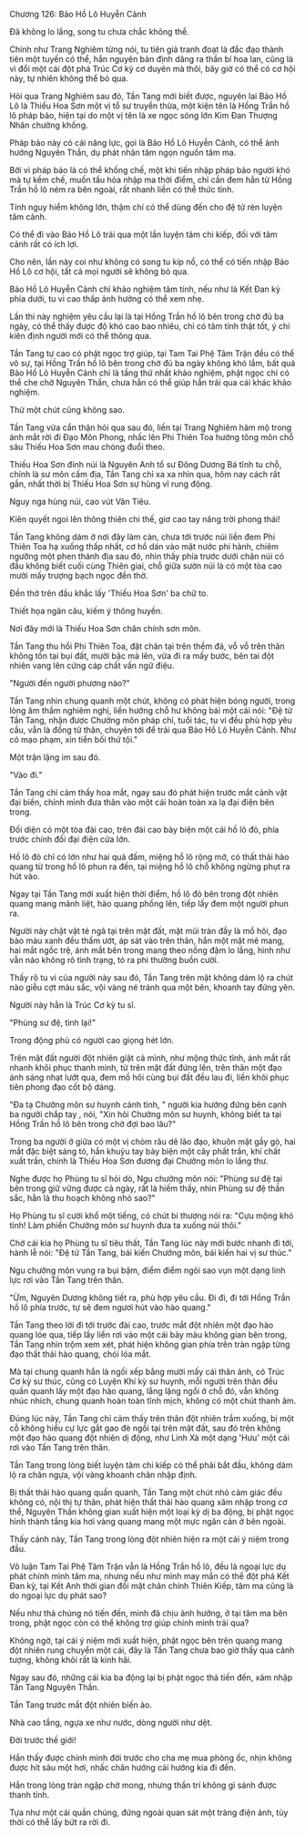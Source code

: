 




Chương 126: Bảo Hồ Lô Huyễn Cảnh


Đã không lo lắng, song tu chưa chắc không thể.

Chính như Trang Nghiêm từng nói, tu tiên giả tranh đoạt là đắc đạo thành tiên một tuyến có thể, hắn nguyên bản định dâng ra thần bí hoa lan, cũng là vì đổi một cái đột phá Trúc Cơ kỳ cơ duyên mà thôi, bây giờ có thể có cơ hội này, tự nhiên không thể bỏ qua.

Hỏi qua Trang Nghiêm sau đó, Tần Tang mới biết được, nguyên lai Bảo Hồ Lô là Thiếu Hoa Sơn một vị tổ sư truyền thừa, một kiện tên là Hồng Trần hồ lô pháp bảo, hiện tại do một vị tên là xe ngọc sóng lớn Kim Đan Thượng Nhân chưởng khống.

Pháp bảo này có cái năng lực, gọi là Bảo Hồ Lô Huyễn Cảnh, có thể ảnh hưởng Nguyên Thần, dụ phát nhân tâm ngọn nguồn tâm ma.

Bởi vì pháp bảo là có thể khống chế, một khi tiến nhập pháp bảo người khó mà tự kềm chế, muốn tẩu hỏa nhập ma thời điểm, chỉ cần đem hắn từ Hồng Trần hồ lô ném ra bên ngoài, rất nhanh liền có thể thức tỉnh.

Tính nguy hiểm không lớn, thậm chí có thể dùng đến cho đệ tử rèn luyện tâm cảnh.

Có thể đi vào Bảo Hồ Lô trải qua một lần luyện tâm chi kiếp, đối với tâm cảnh rất có ích lợi.

Cho nên, lần này coi như không có song tu kíp nổ, có thể có tiến nhập Bảo Hồ Lô cơ hội, tất cả mọi người sẽ không bỏ qua.

Bảo Hồ Lô Huyễn Cảnh chỉ khảo nghiệm tâm tính, nếu như là Kết Đan kỳ phía dưới, tu vi cao thấp ảnh hưởng có thể xem nhẹ.

Lần thi này nghiệm yêu cầu lại là tại Hồng Trần hồ lô bên trong chờ đủ ba ngày, có thể thấy được độ khó cao bao nhiêu, chỉ có tâm tính thật tốt, ý chí kiên định người mới có thể thông qua.

Tần Tang tự cao có phật ngọc trợ giúp, tại Tam Tai Phệ Tâm Trận đều có thể vô sự, tại Hồng Trần hồ lô bên trong chờ đủ ba ngày không khó lắm, bất quá Bảo Hồ Lô Huyễn Cảnh chỉ là tầng thứ nhất khảo nghiệm, phật ngọc chỉ có thể che chở Nguyên Thần, chưa hẳn có thể giúp hắn trải qua cái khác khảo nghiệm.

Thử một chút cũng không sao.

Tần Tang vừa cẩn thận hỏi qua sau đó, liền tại Trang Nghiêm hâm mộ trong ánh mắt rời đi Đạo Môn Phong, nhấc lên Phi Thiên Toa hướng tông môn chỗ sâu Thiếu Hoa Sơn mau chóng đuổi theo.

Thiếu Hoa Sơn đỉnh núi là Nguyên Anh tổ sư Đông Dương Bá tĩnh tu chỗ, chính là sư môn cấm địa, Tần Tang chỉ xa xa nhìn qua, hôm nay cách rất gần, nhất thời bị Thiếu Hoa Sơn sự hùng vĩ rung động.

Nguy nga hùng núi, cao vút Vân Tiêu.

Kiên quyết ngoi lên thông thiên chi thế, giơ cao tay nâng trời phong thái!

Tần Tang không dám ở nơi đây làm càn, chưa tới trước núi liền đem Phi Thiên Toa hạ xuống thấp nhất, cơ hồ dán vào mặt nước phi hành, chiêm ngưỡng một phen thánh địa sau đó, nhìn thấy phía trước dưới chân núi có đầu không biết cuối cùng Thiên giai, chỗ giữa sườn núi là có một tòa cao mười mấy trượng bạch ngọc đền thờ.

Đền thờ trên đầu khắc lấy 'Thiếu Hoa Sơn' ba chữ to.

Thiết họa ngân câu, kiếm ý thông huyền.

Nơi đây mới là Thiếu Hoa Sơn chân chính sơn môn.

Tần Tang thu hồi Phi Thiên Toa, đặt chân tại trên thềm đá, vỗ vỗ trên thân không tồn tại bụi đất, mười bậc mà lên, vừa đi ra mấy bước, bên tai đột nhiên vang lên cứng cáp chất vấn ngữ điệu.

"Người đến người phương nào?"

Tần Tang nhìn chung quanh một chút, không có phát hiện bóng người, trong lòng âm thầm nghiêm nghị, liền hướng chỗ hư không bái một cái nói: "Đệ tử Tần Tang, nhận được Chưởng môn pháp chỉ, tuổi tác, tu vi đều phù hợp yêu cầu, vẫn là đồng tử thân, chuyên tới để trải qua Bảo Hồ Lô Huyễn Cảnh. Như có mạo phạm, xin tiền bối thứ tội."

Một trận lặng im sau đó.

"Vào đi."

Tần Tang chỉ cảm thấy hoa mắt, ngay sau đó phát hiện trước mắt cảnh vật đại biến, chính mình đưa thân vào một cái hoàn toàn xa lạ đại điện bên trong.

Đối diện có một tòa đài cao, trên đài cao bày biện một cái hồ lô đỏ, phía trước chính đối đại điện cửa lớn.

Hồ lô đỏ chỉ có lớn như hai quả đấm, miệng hồ lô rộng mở, có thất thải hào quang từ trong hồ lô phun ra đến, tại miệng hồ lô chỗ không ngừng phụt ra hút vào.

Ngay tại Tần Tang mới xuất hiện thời điểm, hồ lô đỏ bên trong đột nhiên quang mang mãnh liệt, hào quang phồng lên, tiếp lấy đem một người phun ra.

Người này chật vật té ngã tại trên mặt đất, mặt mũi tràn đầy là mồ hôi, đạo bào màu xanh đều thấm ướt, áp sát vào trên thân, hắn một mặt mê mang, hai mắt ngốc trệ, ánh mắt bên trong mang theo nồng đậm lo lắng, hình như vẫn náo không rõ tình trạng, tỏ ra phi thường buồn cười.

Thấy rõ tu vi của người này sau đó, Tần Tang trên mặt không dám lộ ra chút nào giễu cợt màu sắc, vội vàng né tránh qua một bên, khoanh tay đứng yên.

Người này hẳn là Trúc Cơ kỳ tu sĩ.

"Phùng sư đệ, tỉnh lại!"

Trong động phủ có người cao giọng hét lớn.

Trên mặt đất người đột nhiên giật cả mình, như mộng thức tỉnh, ánh mắt rất nhanh khôi phục thanh minh, từ trên mặt đất đứng lên, trên thân một đạo ánh sáng nhạt lướt qua, đem mồ hôi cùng bụi đất đều lau đi, liền khôi phục tiên phong đạo cốt bộ dáng.

"Đa tạ Chưởng môn sư huynh cảnh tỉnh, " người kia hướng đứng bên cạnh ba người chắp tay , nói, "Xin hỏi Chưởng môn sư huynh, không biết ta tại Hồng Trần hồ lô bên trong chờ đợi bao lâu?"

Trong ba người ở giữa có một vị chòm râu dê lão đạo, khuôn mặt gầy gò, hai mắt đặc biệt sáng tỏ, hắn khuỷu tay bày biện một cây phất trần, khí chất xuất trần, chính là Thiếu Hoa Sơn đương đại Chưởng môn lo lắng thư.

Nghe được họ Phùng tu sĩ hỏi dò, Ngu chưởng môn nói: "Phùng sư đệ tại bên trong giữ vững được cả ngày, rất là hiếm thấy, nhìn Phùng sư đệ thần sắc, hẳn là thu hoạch không nhỏ sao?"

Họ Phùng tu sĩ cười khổ một tiếng, có chút bi thương nói ra: "Cựu mộng khó tỉnh! Làm phiền Chưởng môn sư huynh đưa ta xuống núi thôi."

Chờ cái kia họ Phùng tu sĩ tiêu thất, Tần Tang lúc này mới bước nhanh đi tới, hành lễ nói: "Đệ tử Tần Tang, bái kiến Chưởng môn, bái kiến hai vị sư thúc."

Ngu chưởng môn vung ra bụi bặm, điểm điểm ngôi sao vụn một dạng linh lực rơi vào Tần Tang trên thân.

"Ừm, Nguyên Dương không tiết ra, phù hợp yêu cầu. Đi đi, đi tới Hồng Trần hồ lô phía trước, tự sẽ đem ngươi hút vào hào quang."

Tần Tang theo lời đi tới trước đài cao, trước mắt đột nhiên một đạo hào quang lóe qua, tiếp lấy liền rơi vào một cái bảy màu không gian bên trong, Tần Tang nhìn trộm xem xét, phát hiện không gian phía trên tràn ngập từng đạo thất thải hào quang, chói lóa mắt.

Mà tại chung quanh hắn là ngồi xếp bằng mười mấy cái thân ảnh, có Trúc Cơ kỳ sư thúc, cũng có Luyện Khí kỳ sư huynh, mỗi người trên thân đều quấn quanh lấy một đạo hào quang, lẳng lặng ngồi ở chỗ đó, vẫn không nhúc nhích, chung quanh hoàn toàn tĩnh mịch, không có một chút thanh âm.

Đúng lúc này, Tần Tang chỉ cảm thấy trên thân đột nhiên trầm xuống, bị một cỗ không hiểu cự lực gắt gao đè ngồi tại trên mặt đất, sau đó trên không một đạo hào quang đột nhiên dị động, như Linh Xà một dạng 'Hưu' một cái rơi vào Tần Tang trên thân.

Tần Tang trong lòng biết luyện tâm chi kiếp có thể phải bắt đầu, không dám lộ ra chân ngựa, vội vàng khoanh chân nhập định.

Bị thất thải hào quang quấn quanh, Tần Tang một chút nhỏ cảm giác đều không có, nội thị tự thân, phát hiện thất thải hào quang xâm nhập trong cơ thể, Nguyên Thần không gian xuất hiện một loại kỳ dị ba động, bị phật ngọc hình thành tầng kia hơi vàng quang mang một mực ngăn cản ở bên ngoài.

Thấy cảnh này, Tần Tang trong lòng đột nhiên hiện ra một cái ý niệm trong đầu.

Vô luận Tam Tai Phệ Tâm Trận vẫn là Hồng Trần hồ lô, đều là ngoại lực dụ phát chính mình tâm ma, nhưng nếu như mình may mắn có thể đột phá Kết Đan kỳ, tại Kết Anh thời gian đối mặt chân chính Thiên Kiếp, tâm ma cũng là do ngoại lực dụ phát sao?

Nếu như thả chúng nó tiến đến, mình đã chịu ảnh hưởng, ở tại tâm ma bên trong, phật ngọc còn có thể không trợ giúp chính mình trải qua?

Không ngờ, tại cái ý niệm mới xuất hiện, phật ngọc bên trên quang mang đột nhiên rung chuyển một cái, đây là Tần Tang chưa bao giờ thấy qua cảnh tượng, không khỏi rất là kinh hãi.

Ngay sau đó, những cái kia ba động lại bị phật ngọc thả tiến đến, xâm nhập Tần Tang Nguyên Thần.

Tần Tang trước mắt đột nhiên biến ảo.

Nhà cao tầng, ngựa xe như nước, dòng người như dệt.

Đời trước thế giới!

Hắn thấy được chính mình đời trước cho cha mẹ mua phòng ốc, nhịn không được hít sâu một hơi, nhấc chân hướng cái hướng kia đi đến.

Hắn trong lòng tràn ngập chờ mong, nhưng thần trí không gì sánh được thanh tỉnh.

Tựa như một cái quần chúng, đứng ngoài quan sát một tràng điện ảnh, tùy thời có thể lấy bứt ra rời đi.




